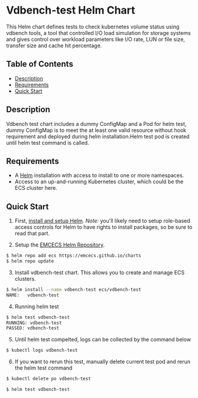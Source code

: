 # Vdbench-test Helm Chart

This Helm chart defines tests to check kubernetes volume status using vdbench tools, a tool that controlled I/O load simulation for storage systems and gives control over workload parameters like I/O rate, LUN or file size, transfer size and cache hit percentage.

## Table of Contents
* [Description](#description)
* [Requirements](#requirements)
* [Quick Start](#quick-start)

## Description

Vdbench test chart includes a dummy ConfigMap and a Pod for helm test, dummy ConfigMap is to meet the at least one valid resource without hook requirement and deployed during helm installation.Helm test pod is created until helm test command is called.

## Requirements

* A [Helm](https://helm.sh) installation with access to install to one or more namespaces.
* Access to an up-and-running Kubernetes cluster, which could be the ECS cluster here.

## Quick Start

1. First, [install and setup Helm](https://docs.helm.sh/using_helm/#quickstart).  *_Note:_* you'll likely need to setup role-based access controls for Helm to have rights to install packages, so be sure to read that part.

2. Setup the [EMCECS Helm Repository](https://github.com/EMCECS/charts).

```bash
$ helm repo add ecs https://emcecs.github.io/charts
$ helm repo update
```

3. Install vdbench-test chart. This allows you to create and manage ECS clusters.

```bash
$ helm install --name vdbench-test ecs/vdbench-test
NAME:   vdbench-test
```

4. Running helm test

```bash
$ helm test vdbench-test
RUNNING: vdbench-test
PASSED: vdbench-test
```

5. Until helm test compelted, logs can be collected by the command below
```bash
$ kubectl logs vdbench-test
```

6. If you want to rerun this test, manually delete current test pod and rerun the helm test command
```bash
$ kubectl delete po vdbench-test

$ helm test vdbench-test

```